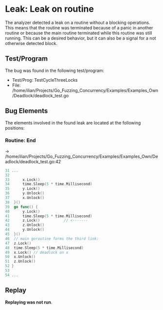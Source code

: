# Leak: Leak on routine

The analyzer detected a leak on a routine without a blocking operations.
This means that the routine was terminated because of a panic in another routine or because the main routine terminated while this routine was still running.
This can be a desired behavior, but it can also be a signal for a not otherwise detected block.

## Test/Program
The bug was found in the following test/program:

- Test/Prog: TestCycleThreeLocks
- File: /home/ilian/Projects/Go_Fuzzing_Concurrency/Examples/Examples_Own/Deadlock/deadlock_test.go

## Bug Elements
The elements involved in the found leak are located at the following positions:

###  Routine: End
-> /home/ilian/Projects/Go_Fuzzing_Concurrency/Examples/Examples_Own/Deadlock/deadlock_test.go:42
```go
31 ...
32 
33 		x.Lock()
34 		time.Sleep(5 * time.Millisecond)
35 		y.Lock()
36 		y.Unlock()
37 		x.Unlock()
38 	}()
39 	go func() {
40 		y.Lock()
41 		time.Sleep(5 * time.Millisecond)
42 		z.Lock()           // <-------
43 		z.Unlock()
44 		y.Unlock()
45 	}()
46 	// main goroutine forms the third link:
47 	z.Lock()
48 	time.Sleep(5 * time.Millisecond)
49 	x.Lock() // deadlock on x
50 	x.Unlock()
51 	z.Unlock()
52 }
53 
54 ...
```


## Replay
**Replaying was not run**.

